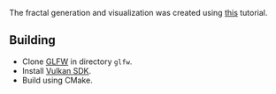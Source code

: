 The fractal generation and visualization was created using [this](https://www.codingame.com/playgrounds/2358/how-to-plot-the-mandelbrot-set/mandelbrot-set) tutorial.

## Building
* Clone [GLFW](https://github.com/glfw/glfw) in directory `glfw`.
* Install [Vulkan SDK](https://www.lunarg.com/vulkan-sdk/).
* Build using CMake.